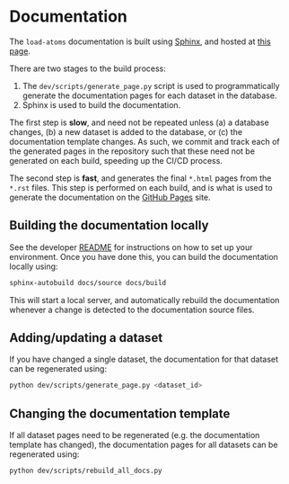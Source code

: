 # Documentation

The `load-atoms` documentation is built using [Sphinx](https://www.sphinx-doc.org/en/master/), and hosted at [this page](https://jla-gardner.github.io/load-atoms/).

There are two stages to the build process:
1. The `dev/scripts/generate_page.py` script is used to programmatically generate the documentation pages for each dataset in the database.
2. Sphinx is used to build the documentation.

The first step is **slow**, and need not be repeated unless (a) a database changes, (b) a new dataset is added to the database, or (c) the documentation template changes.
As such, we commit and track each of the generated pages in the repository such that these need not be generated on each build, speeding up the CI/CD process.

The second step is **fast**, and generates the final `*.html` pages from the `*.rst` files. This step is performed on each build, and is what is used to generate the documentation on the [GitHub Pages](https://jla-gardner.github.io/load-atoms/) site.


## Building the documentation locally

See the developer [README](README.md) for instructions on how to set up your environment.
Once you have done this, you can build the documentation locally using:

```bash
sphinx-autobuild docs/source docs/build
```

This will start a local server, and automatically rebuild the documentation whenever a change is detected to the documentation source files.

## Adding/updating a dataset

If you have changed a single dataset, the documentation for that dataset can be regenerated using:

```bash
python dev/scripts/generate_page.py <dataset_id>
```

## Changing the documentation template

If all dataset pages need to be regenerated (e.g. the documentation template has changed), the documentation pages for all datasets can be regenerated using:

```bash
python dev/scripts/rebuild_all_docs.py
```